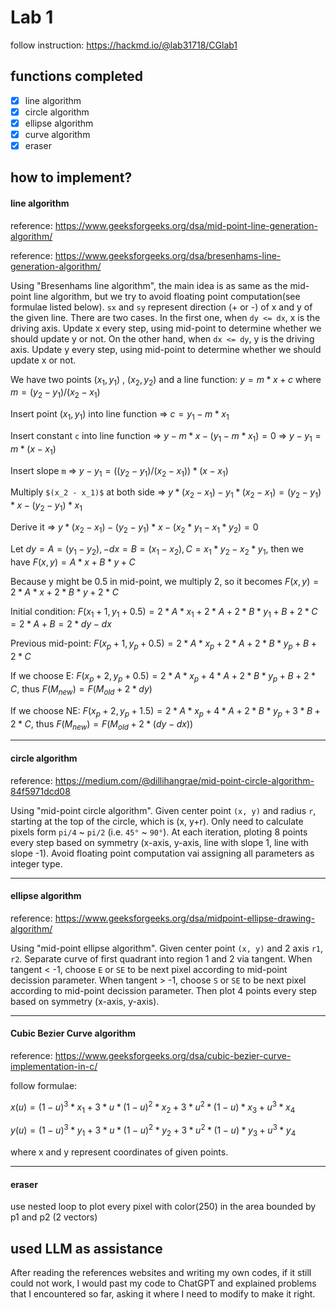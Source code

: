 # Lab 1
follow instruction: https://hackmd.io/@lab31718/CGlab1

## functions completed
- [X] line algorithm
- [X] circle algorithm
- [X] ellipse algorithm
- [X] curve algorithm
- [X] eraser

## how to implement?
#### line algorithm
reference: <https://www.geeksforgeeks.org/dsa/mid-point-line-generation-algorithm/>

reference: <https://www.geeksforgeeks.org/dsa/bresenhams-line-generation-algorithm/>

Using "Bresenhams line algorithm", the main idea is as same as the mid-point line algorithm, but we try to avoid floating point computation(see formulae listed below). `sx` and `sy` represent direction (+ or -) of x and y of the given line. There are two cases. In the first one, when `dy <= dx`, x is the driving axis. Update x every step, using mid-point to determine whether we should update y or not. On the other hand, when `dx <= dy`, y is the driving axis. Update y every step, using mid-point to determine whether we should update x or not.

We have two points $(x_1, y_1)$ , $(x_2, y_2)$ and a line function: $y = m * x + c$ where $m = (y_2 - y_1)/(x_2 -x_1)$

Insert point $(x_1, y_1)$ into line function => $c = y_1 - m*x_1$

Insert constant `c` into line function => $y - m * x - (y_1 - m * x_1) = 0$ => $y - y_1 = m*(x - x_1)$

Insert slope `m` => $y - y_1 = ((y_2 - y_1)/(x_2 - x_1))*(x - x_1)$

Multiply `$(x_2 - x_1)$` at both side => $y*(x_2 - x_1) - y_1*(x_2 - x_1) = (y_2 - y_1)*x - (y_2 - y_1)*x_1$

Derive it => $y*(x_2 - x_1) - (y_2 - y_1)*x - (x_2 * y_1 - x_1 * y_2) = 0$

Let $dy = A = (y_1 - y_2) , -dx = B = (x_1 - x_2), C = x_1 * y_2 - x_2 * y_1$, then we have $F(x,y)=A * x + B * y + C$

Because y might be 0.5 in mid-point, we multiply 2, so it becomes $F(x,y)=2 * A * x + 2 * B * y + 2 * C$

Initial condition: $F(x_1 + 1,y_1 + 0.5) = 2 * A * x_1 + 2 * A + 2 * B * y_1 + B + 2 * C = 2 * A + B = 2 * dy - dx$

Previous mid-point: $F(x_p + 1, y_p + 0.5) = 2 * A * x_p + 2 * A + 2 * B * y_p + B + 2 * C$

If we choose E: $F(x_p + 2, y_p + 0.5) = 2 * A * x_p + 4 * A + 2 * B * y_p + B + 2 * C$, thus $F(M_{new}) = F(M_{old} + 2 * dy)$

If we choose NE: $F(x_p + 2, y_p + 1.5) = 2 * A * x_p + 4 * A + 2 * B * y_p + 3 * B + 2 * C$, thus $F(M_{new}) = F(M_{old} + 2 * (dy - dx))$

---
#### circle algorithm
reference: <https://medium.com/@dillihangrae/mid-point-circle-algorithm-84f5971dcd08>

Using "mid-point circle algorithm". Given center point `(x, y)` and radius `r`, starting at the top of the circle, which is  (x, y+r). Only need to calculate pixels form `pi/4` ~ `pi/2` (i.e. `45°` ~ `90°`). At each iteration, ploting 8 points every step based on symmetry (x-axis, y-axis, line with slope 1, line with slope -1). Avoid floating point computation vai assigning all parameters as integer type.

---
#### ellipse algorithm
reference: <https://www.geeksforgeeks.org/dsa/midpoint-ellipse-drawing-algorithm/>

Using "mid-point ellipse algorithm". Given center point `(x, y)` and 2 axis `r1`, `r2`. Separate curve of first quadrant into region 1 and 2 via tangent. When tangent < -1, choose `E` or `SE` to be next pixel according to mid-point decission parameter. When tangent > -1, choose `S` or `SE` to be next pixel according to mid-point decission parameter. Then plot 4 points every step based on symmetry (x-axis, y-axis).

---
#### Cubic Bezier Curve algorithm
reference: <https://www.geeksforgeeks.org/dsa/cubic-bezier-curve-implementation-in-c/>

follow formulae: 

$x(u) = (1-u)^3 * x_1 + 3 * u * (1-u)^2 * x_2 + 3 * u^2 * (1-u) * x_3 + u^3 * x_4$

$y(u) = (1-u)^3 * y_1 + 3 * u * (1-u)^2 * y_2 + 3 * u^2 * (1-u) * y_3 + u^3 * y_4$

where x and y represent coordinates of given points.

---
#### eraser
use nested loop to plot every pixel with color(250) in the area bounded by p1 and p2 (2 vectors)

## used LLM as assistance
After reading the references websites and writing my own codes, if it still could not work, I would past my code to ChatGPT and explained problems that I encountered so far, asking it where I need to modify to make it right.
